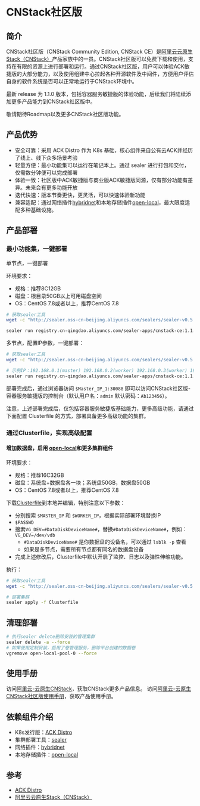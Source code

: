 # CNStack社区版

## 简介

CNStack社区版（CNStack Community Edition, CNStack CE）是[阿里云云原生Stack（CNStack）](https://cn.aliyun.com/activity/middleware/cnstack)产品家族中的一员。CNStack社区版可以免费下载和使用，支持在有限的资源上进行部署和运行。通过CNStack社区版，用户可以体验ACK敏捷版的大部分能力，以及使用组建中心拉起各种开源软件及中间件，方便用户评估自身的软件系统是否可以正常地运行于CNStack环境中。

最新 release 为 1.1.0 版本，包括容器服务敏捷版的体验功能，后续我们将陆续添加更多产品能力到CNStack社区版中。

敬请期待Roadmap以及更多CNStack社区版功能。

## 产品优势

* 安全可靠：采用 ACK Distro 作为 K8s 基础，核心组件来自公有云ACK并经历了线上、线下众多场景考验
* 轻量方便：最小功能集可以运行在笔记本上。通过 sealer 进行打包和交付，仅需数分钟便可以完成部署
* 体验一致：社区版中ACK敏捷版与商业版ACK敏捷版同源，仅有部分功能有差异。未来会有更多功能开放
* 迭代快速：版本节奏更快，更灵活，可以快速体验新功能
* 兼容适配：通过网络插件[hybridnet](https://github.com/alibaba/hybridnet)和本地存储插件[open-local](https://github.com/alibaba/open-local)，最大限度适配多种基础设施。

## 产品部署

### 最小功能集，一键部署

单节点，一键部署

环境要求：

* 规格：推荐8C12GB
* 磁盘：根目录50GB以上可用磁盘空间
* OS：CentOS 7.8或者以上，推荐CentOS 7.8

```bash
# 获取sealer工具
wget -c "http://sealer.oss-cn-beijing.aliyuncs.com/sealers/sealer-v0.5.2-linux-amd64.tar.gz" && tar -xvf sealer-v0.5.2-linux-amd64.tar.gz -C /usr/bin

sealer run registry.cn-qingdao.aliyuncs.com/sealer-apps/cnstack-ce:1.1.0 -m `hostname -i` -p $passwd
```

多节点，配置IP参数，一键部署：

```bash
# 获取sealer工具
wget -c "http://sealer.oss-cn-beijing.aliyuncs.com/sealers/sealer-v0.5.2-linux-amd64.tar.gz" && tar -xvf sealer-v0.5.2-linux-amd64.tar.gz -C /usr/bin

# 示例IP：192.168.0.1(master) 192.168.0.2(worker) 192.168.0.3(worker) 192.168.0.4(worker)
sealer run registry.cn-qingdao.aliyuncs.com/sealer-apps/cnstack-ce:1.1.0 -m 192.168.0.1 -n 192.168.0.2,192.168.0.3,192.168.0.4 -p $passwd
```

部署完成后，通过浏览器访问 `$Master_IP_1:30088` 即可以访问CNStack社区版-容器服务敏捷版的控制台（默认用户名：`admin` 默认密码：`Ab123456`）。

注意，上述部署完成后，仅包括容器服务敏捷版基础能力，更多高级功能，请通过下面配置 Clusterfile 的方式，部署具备更多高级功能的集群。

### 通过Clusterfile，实现高级配置

#### 增加数据盘，启用 [open-local](https://github.com/alibaba/open-local)和更多集群组件

环境要求：

* 规格：推荐16C32GB
* 磁盘：系统盘+数据盘各一块；系统盘50GB，数据盘50GB
* OS：CentOS 7.8或者以上，推荐CentOS 7.8

下载[Clusterfile](./deploy/Clusterfile)到本地并编辑，特别注意以下参数：

* 分别搜索 `$MASTER_IP` 和 `$WORKER_IP`，根据实际部署环境替换IP
* `$PASSWD`
* 搜索`VG_DEV=#DataDiskDeviceName#`，替换`#DataDiskDeviceName#`，例如：`VG_DEV=/dev/vdb`
  * `#DataDiskDeviceName#` 是你数据盘的设备名，可以通过 `lsblk -p` 查看
  * 如果是多节点，需要所有节点都有同名的数据盘设备
* 完成上述修改后，Clusterfile中默认开启了监控、日志以及弹性伸缩功能。

执行：

```bash
# 获取sealer工具
wget -c "http://sealer.oss-cn-beijing.aliyuncs.com/sealers/sealer-v0.5.2-linux-amd64.tar.gz" && tar -xvf sealer-v0.5.2-linux-amd64.tar.gz -C /usr/bin

# 部署集群
sealer apply -f Clusterfile
```

## 清理部署

```bash
# 执行sealer delete删除安装的管理集群
sealer delete -a --force
# 如果使用定制安装，启用了卷管理服务，删除平台创建的数据卷
vgremove open-local-pool-0 --force 
```

## 使用手册

访问[阿里云-云原生CNStack](https://www.aliyun.com/activity/middleware/cnstack)，获取CNStack更多产品信息。
访问[阿里云-云原生CNStack社区版使用手册](https://www.aliyun.com/activity/middleware/cnstack)，获取产品使用手册。

## 依赖组件介绍

* K8s发行版：[ACK Distro](https://github.com/AliyunContainerService/ackdistro)
* 集群部署工具：[sealer](https://github.com/alibaba/sealer)
* 网络插件：[hybridnet](https://github.com/alibaba/hybridnet)
* 本地存储插件：[open-local](https://github.com/alibaba/open-local)

## 参考

* [ACK Distro](https://github.com/AliyunContainerService/ackdistro)
* [阿里云云原生Stack（CNStack）](https://cn.aliyun.com/activity/middleware/cnstack)
